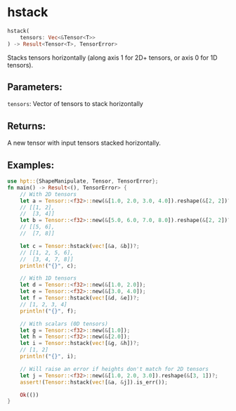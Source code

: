 # hstack
```rust
hstack(
    tensors: Vec<&Tensor<T>>
) -> Result<Tensor<T>, TensorError>
```
Stacks tensors horizontally (along axis 1 for 2D+ tensors, or axis 0 for 1D tensors).

## Parameters:
`tensors`: Vector of tensors to stack horizontally

## Returns:
A new tensor with input tensors stacked horizontally.

## Examples:
```rust
use hpt::{ShapeManipulate, Tensor, TensorError};
fn main() -> Result<(), TensorError> {
    // With 2D tensors
    let a = Tensor::<f32>::new(&[1.0, 2.0, 3.0, 4.0]).reshape(&[2, 2])?;
    // [[1, 2],
    //  [3, 4]]
    let b = Tensor::<f32>::new(&[5.0, 6.0, 7.0, 8.0]).reshape(&[2, 2])?;
    // [[5, 6],
    //  [7, 8]]

    let c = Tensor::hstack(vec![&a, &b])?;
    // [[1, 2, 5, 6],
    //  [3, 4, 7, 8]]
    println!("{}", c);

    // With 1D tensors
    let d = Tensor::<f32>::new(&[1.0, 2.0]);
    let e = Tensor::<f32>::new(&[3.0, 4.0]);
    let f = Tensor::hstack(vec![&d, &e])?;
    // [1, 2, 3, 4]
    println!("{}", f);

    // With scalars (0D tensors)
    let g = Tensor::<f32>::new(&[1.0]);
    let h = Tensor::<f32>::new(&[2.0]);
    let i = Tensor::hstack(vec![&g, &h])?;
    // [1, 2]
    println!("{}", i);

    // Will raise an error if heights don't match for 2D tensors
    let j = Tensor::<f32>::new(&[1.0, 2.0, 3.0]).reshape(&[3, 1])?;
    assert!(Tensor::hstack(vec![&a, &j]).is_err());

    Ok(())
}
```